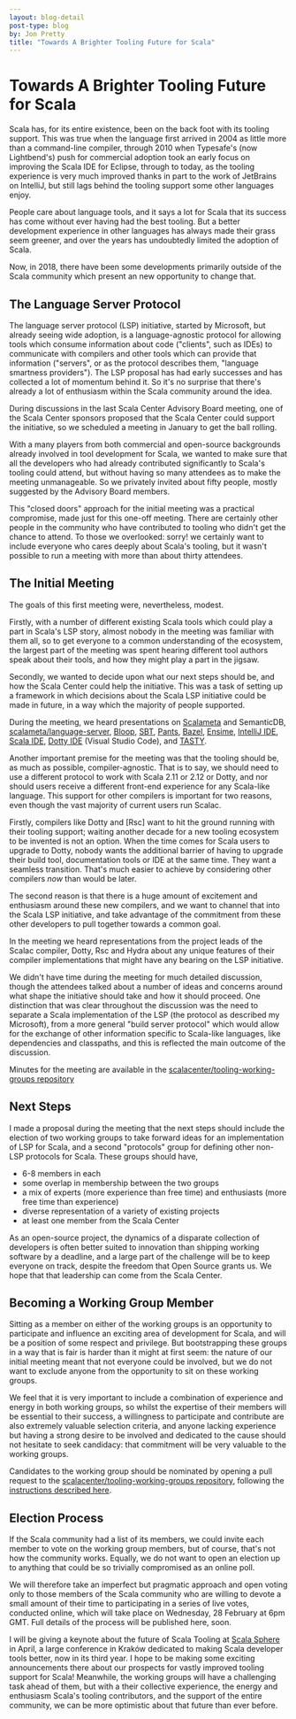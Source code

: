 ```yaml
---
layout: blog-detail
post-type: blog
by: Jon Pretty
title: "Towards A Brighter Tooling Future for Scala"
---
```


# Towards A Brighter Tooling Future for Scala

Scala has, for its entire existence, been on the back foot with its tooling
support. This was true when the language first arrived in 2004 as little more
than a command-line compiler, through 2010 when Typesafe's (now Lightbend's)
push for commercial adoption took an early focus on improving the Scala IDE for
Eclipse, through to today, as the tooling experience is very much improved
thanks in part to the work of JetBrains on IntelliJ, but still lags behind the
tooling support some other languages enjoy.

People care about language tools, and it says a lot for Scala that its success
has come without ever having had the best tooling. But a better development
experience in other languages has always made their grass seem greener, and
over the years has undoubtedly limited the adoption of Scala.

Now, in 2018, there have been some developments primarily outside of the Scala
community which present an new opportunity to change that.

## The Language Server Protocol

The language server protocol (LSP) initiative, started by Microsoft, but
already seeing wide adoption, is a language-agnostic protocol for allowing
tools which consume information about code ("clients", such as IDEs) to
communicate with compilers and other tools which can provide that information
("servers", or as the protocol describes them, "language smartness providers").
The LSP proposal has had early successes and has collected a lot of momentum
behind it. So it's no surprise that there's already a lot of enthusiasm within
the Scala community around the idea.

During discussions in the last Scala Center Advisory Board meeting, one of the
Scala Center sponsors proposed that the Scala Center could support the
initiative, so we scheduled a meeting in January to get the ball rolling.

With a many players from both commercial and open-source backgrounds already
involved in tool development for Scala, we wanted to make sure that all the
developers who had already contributed significantly to Scala's tooling could
attend, but without having so many attendees as to make the meeting
unmanageable. So we privately invited about fifty people, mostly suggested by
the Advisory Board members.

This "closed doors" approach for the initial meeting was a practical
compromise, made just for this one-off meeting. There are certainly other
people in the community who have contributed to tooling who didn't get the
chance to attend. To those we overlooked: sorry! we certainly want to include
everyone who cares deeply about Scala's tooling, but it wasn't possible to run
a meeting with more than about thirty attendees.

## The Initial Meeting

The goals of this first meeting were, nevertheless, modest.

Firstly, with a number of different existing Scala tools which could play a
part in Scala's LSP story, almost nobody in the meeting was familiar with them
all, so to get everyone to a common understanding of the ecosystem, the largest
part of the meeting was spent hearing different tool authors speak about their
tools, and how they might play a part in the jigsaw.

Secondly, we wanted to decide upon what our next steps should be, and how the
Scala Center could help the initiative. This was a task of setting up a
framework in which decisions about the Scala LSP initiative could be made in
future, in a way which the majority of people supported.

During the meeting, we heard presentations on
[Scalameta](http://scalameta.org/) and SemanticDB,
[scalameta/language-server](https://github.com/scalameta/metals),
[Bloop](https://github.com/scalacenter/bloop),
[SBT](https://www.scala-sbt.org/),
[Pants](https://www.pantsbuild.org/index.html), [Bazel](https://bazel.build/),
[Ensime](https://github.com/ensime), [IntelliJ
IDE](https://www.jetbrains.com/idea/), [Scala IDE](http://scala-ide.org/),
[Dotty IDE](http://guillaume.martres.me/ide_paper.pdf) (Visual Studio Code),
and [TASTY](http://goo.gl/Mn6EhH).

Another important premise for the meeting was that the tooling should be, as
much as possible, compiler-agnostic. That is to say, we should need to use
a different protocol to work with Scala 2.11 or 2.12 or Dotty, and nor should
users receive a different front-end experience for any Scala-like language.
This support for other compilers is important for two reasons, even though the
vast majority of current users run Scalac.

Firstly, compilers like Dotty and [Rsc] want to hit the ground running with
their tooling support; waiting another decade for a new tooling ecosystem to be
invented is not an option.  When the time comes for Scala users to upgrade to
Dotty, nobody wants the additional barrier of having to upgrade their build
tool, documentation tools or IDE at the same time. They want a seamless
transition. That's much easier to achieve by considering other compilers *now*
than would be later.

The second reason is that there is a huge amount of excitement and enthusiasm
around these new compilers, and we want to channel that into the Scala LSP
initiative, and take advantage of the commitment from these other developers to
pull together towards a common goal.

In the meeting we heard representations from the project leads of the Scalac
compiler, Dotty, Rsc and Hydra about any unique features of their compiler
implementations that might have any bearing on the LSP initiative.

We didn't have time during the meeting for much detailed discussion, though the
attendees talked about a number of ideas and concerns around what shape the
initiative should take and how it should proceed. One distinction that was
clear throughout the discussion was the need to separate a Scala implementation
of the LSP (the protocol as described my Microsoft), from a more general "build
server protocol" which would allow for the exchange of other information
specific to Scala-like languages, like dependencies and classpaths, and this
is reflected the main outcome of the discussion.

Minutes for the meeting are available in the
[scalacenter/tooling-working-groups
repository](https://github.com/scalacenter/tooling-working-groups/blob/master/meetings/2018-01-17/minutes.md)

## Next Steps

I made a proposal during the meeting that the next steps should include the
election of two working groups to take forward ideas for an implementation of
LSP for Scala, and a second "protocols" group for defining other non-LSP
protocols for Scala. These groups should have,

 - 6-8 members in each
 - some overlap in membership between the two groups
 - a mix of experts (more experience than free time) and enthusiasts (more free
   time than experience)
 - diverse representation of a variety of existing projects
 - at least one member from the Scala Center

As an open-source project, the dynamics of a disparate collection of developers
is often better suited to innovation than shipping working software by a
deadline, and a large part of the challenge will be to keep everyone on track,
despite the freedom that Open Source grants us. We hope that that leadership
can come from the Scala Center.

## Becoming a Working Group Member

Sitting as a member on either of the working groups is an opportunity to
participate and influence an exciting area of development for Scala, and will
be a position of some respect and privilege. But bootstrapping these groups in
a way that is fair is harder than it might at first seem: the nature of our
initial meeting meant that not everyone could be involved, but we do not want
to exclude anyone from the opportunity to sit on these working groups.

We feel that it is very important to include a combination of experience and
energy in both working groups, so whilst the expertise of their members will be
essential to their success, a willingness to participate and contribute are
also extremely valuable selection criteria, and anyone lacking experience but
having a strong desire to be involved and dedicated to the cause should not
hesitate to seek candidacy: that commitment will be very valuable to the
working groups.

Candidates to the working group should be nominated by opening a pull request
to the [scalacenter/tooling-working-groups
repository](https://github.com/scalacenter/tooling-working-groups), following
the [instructions described
here](https://github.com/scalacenter/tooling-working-groups/blob/master/nominations/README.md).

## Election Process

If the Scala community had a list of its members, we could invite each member
to vote on the working group members, but of course, that's not how the
community works. Equally, we do not want to open an election up to anything
that could be so trivially compromised as an online poll.

We will therefore take an imperfect but pragmatic approach and open voting only
to those members of the Scala community who are willing to devote a small
amount of their time to participating in a series of live votes, conducted
online, which will take place on Wednesday, 28 February at 6pm GMT. Full
details of the process will be published here, soon.

I will be giving a keynote about the future of Scala Tooling at [Scala
Sphere](http://scala.sphere.it/) in April, a large conference in Kraków
dedicated to making Scala developer tools better, now in its third year. I hope
to be making some exciting announcements there about our prospects for vastly
improved tooling support for Scala! Meanwhile, the working groups will have a
challenging task ahead of them, but with a their collective experience, the
energy and enthusiasm Scala's tooling contributors, and the support of the
entire community, we can be more optimistic about that future than ever before.







